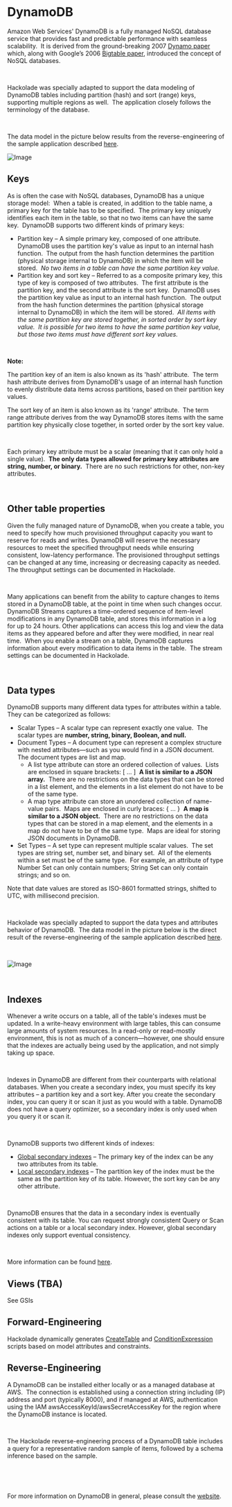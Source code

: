 # DynamoDB

Amazon Web Services' DynamoDB is a fully managed NoSQL database service that provides fast and predictable performance with seamless scalability.&nbsp; It is derived from the ground-breaking 2007 [Dynamo paper](<http://www.allthingsdistributed.com/files/amazon-dynamo-sosp2007.pdf> "target=\"\_blank\"") which, along with Google’s 2006 [Bigtable paper](<http://static.googleusercontent.com/media/research.google.com/en//archive/bigtable-osdi06.pdf> "target=\"\_blank\""), introduced the concept of NoSQL databases.

&nbsp;

Hackolade was specially adapted to support the data modeling of DynamoDB tables including partition (hash) and sort (range) keys, supporting multiple regions as well.&nbsp; The application closely follows the terminology of the database.

&nbsp;

The data model in the picture below results from the reverse-engineering of the sample application described [here](<http://docs.aws.amazon.com/amazondynamodb/latest/developerguide/SampleData.CreateTables.html> "target=\"\_blank\"").

![Image](<lib/DynamoDB%20workspace.png>)

## Keys

As is often the case with NoSQL databases, DynamoDB has a unique storage model:&nbsp; When a table is created, in addition to the table name, a primary key for the table has to be specified.&nbsp; The primary key uniquely identifies each item in the table, so that no two items can have the same key.&nbsp; DynamoDB supports two different kinds of primary keys:

* Partition key – A simple primary key, composed of one attribute.&nbsp; DynamoDB uses the partition key's value as input to an internal hash function.&nbsp; The output from the hash function determines the partition (physical storage internal to DynamoDB) in which the item will be stored.&nbsp; *No two items in a table can have the same partition key value.*
* Partition key and sort key – Referred to as a composite primary key, this type of key is composed of two attributes.&nbsp; The first attribute is the partition key, and the second attribute is the sort key.&nbsp; DynamoDB uses the partition key value as input to an internal hash function.&nbsp; The output from the hash function determines the partition (physical storage internal to DynamoDB) in which the item will be stored.&nbsp; *All items with the same partition key are stored together, in sorted order by sort key value.&nbsp; It is possible for two items to have the same partition key value, but those two items must have different sort key values.*

&nbsp;

**Note:**

The partition key of an item is also known as its 'hash' attribute.&nbsp; The term hash attribute derives from DynamoDB's usage of an internal hash function to evenly distribute data items across partitions, based on their partition key values.

The sort key of an item is also known as its 'range' attribute.&nbsp; The term range attribute derives from the way DynamoDB stores items with the same partition key physically close together, in sorted order by the sort key value.

&nbsp;

Each primary key attribute must be a scalar (meaning that it can only hold a single value).&nbsp; **The only data types allowed for primary key attributes are string, number, or binary.**&nbsp; There are no such restrictions for other, non-key attributes.

&nbsp;

## Other table properties

Given the fully managed nature of DynamoDB, when you create a table, you need to specify how much provisioned throughput capacity you want to reserve for reads and writes. DynamoDB will reserve the necessary resources to meet the specified throughput needs while ensuring consistent, low-latency performance. The provisioned throughput settings can be changed at any time, increasing or decreasing capacity as needed.&nbsp; The throughput settings can be documented in Hackolade.

&nbsp;

Many applications can benefit from the ability to capture changes to items stored in a DynamoDB table, at the point in time when such changes occur.&nbsp; DynamoDB Streams captures a time-ordered sequence of item-level modifications in any DynamoDB table, and stores this information in a log for up to 24 hours. Other applications can access this log and view the data items as they appeared before and after they were modified, in near real time.&nbsp; When you enable a stream on a table, DynamoDB captures information about every modification to data items in the table.&nbsp; The stream settings can be documented in Hackolade.

&nbsp;

## Data types

DynamoDB supports many different data types for attributes within a table.&nbsp; They can be categorized as follows:

* Scalar Types – A scalar type can represent exactly one value.&nbsp; The scalar types are **number, string, binary, Boolean, and null.**
* Document Types – A document type can represent a complex structure with nested attributes—such as you would find in a JSON document.&nbsp; The document types are list and map.
  * A list type attribute can store an ordered collection of values.&nbsp; Lists are enclosed in square brackets: \[ ... \]&nbsp; **A list is similar to a JSON array.**&nbsp; There are no restrictions on the data types that can be stored in a list element, and the elements in a list element do not have to be of the same type.
  * A map type attribute can store an unordered collection of name-value pairs.&nbsp; Maps are enclosed in curly braces: { ... }&nbsp; **A map is similar to a JSON object.**&nbsp; There are no restrictions on the data types that can be stored in a map element, and the elements in a map do not have to be of the same type.&nbsp; Maps are ideal for storing JSON documents in DynamoDB.&nbsp;
* Set Types – A set type can represent multiple scalar values.&nbsp; The set types are string set, number set, and binary set.&nbsp; All of the elements within a set must be of the same type.&nbsp; For example, an attribute of type Number Set can only contain numbers; String Set can only contain strings; and so on.

Note that date values are stored as ISO-8601 formatted strings, shifted to UTC, with millisecond precision.

&nbsp;

Hackolade was specially adapted to support the data types and attributes behavior of DynamoDB.&nbsp; The data model in the picture below is the direct result of the reverse-engineering of the sample application described [here](<http://docs.aws.amazon.com/amazondynamodb/latest/gettingstartedguide/GettingStarted.NodeJs.01.html> "target=\"\_blank\"").&nbsp;

&nbsp;

![Image](<lib/DynamoDB%20DTD.png>)

&nbsp;

## Indexes

Whenever a write occurs on a table, all of the table's indexes must be updated. In a write-heavy environment with large tables, this can consume large amounts of system resources. In a read-only or read-mostly environment, this is not as much of a concern—however, one should ensure that the indexes are actually being used by the application, and not simply taking up space.

&nbsp;

Indexes in DynamoDB are different from their counterparts with relational databases. When you create a secondary index, you must specify its key attributes – a partition key and a sort key. After you create the secondary index, you can query it or scan it just as you would with a table. DynamoDB does not have a query optimizer, so a secondary index is only used when you query it or scan it.

&nbsp;

DynamoDB supports two different kinds of indexes:

* [Global secondary indexes](<http://docs.aws.amazon.com/amazondynamodb/latest/developerguide/GSI.html> "target=\"\_blank\"") – The primary key of the index can be any two attributes from its table.
* [Local secondary indexes](<http://docs.aws.amazon.com/amazondynamodb/latest/developerguide/LSI.html> "target=\"\_blank\"") – The partition key of the index must be the same as the partition key of its table. However, the sort key can be any other attribute.

&nbsp;

DynamoDB ensures that the data in a secondary index is eventually consistent with its table. You can request strongly consistent Query or Scan actions on a table or a local secondary index. However, global secondary indexes only support eventual consistency.

&nbsp;

More information can be found [here](<http://docs.aws.amazon.com/amazondynamodb/latest/developerguide/SecondaryIndexes.html> "target=\"\_blank\"").

## Views (TBA)

See GSIs

## Forward-Engineering

Hackolade dynamically generates [CreateTable](<http://docs.aws.amazon.com/amazondynamodb/latest/APIReference/API\_CreateTable.html> "target=\"\_blank\"") and [ConditionExpression](<http://docs.aws.amazon.com/amazondynamodb/latest/developerguide/Expressions.SpecifyingConditions.html> "target=\"\_blank\"") scripts based on model attributes and constraints. &nbsp;

## Reverse-Engineering

A DynamoDB can be installed either locally or as a managed database at AWS.&nbsp; The connection is established using a connection string including (IP) address and port (typically 8000), and if managed at AWS, authentication using the IAM awsAccessKeyId/awsSecretAccessKey for the region where the DynamoDB instance is located.

&nbsp;

The Hackolade reverse-engineering process of a DynamoDB table includes a query for a representative random sample of items, followed by a schema inference based on the sample.

&nbsp;

&nbsp;

For more information on DynamoDB in general, please consult the [website](<http://aws.amazon.com/dynamodb/> "target=\"\_blank\"").

